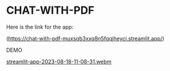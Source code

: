 # CHAT-WITH-PDF


Here is the link for the app:

(https://chat-with-pdf-muxsqb3xxq8n5fqqjheyci.streamlit.app/)

DEMO
  
[streamlit-app-2023-08-18-11-08-31.webm](https://github.com/suryakaduru/CHAT-WITH-PDF/assets/99175643/bcc58cd4-e2d9-45b0-8c7b-44534005776b)
